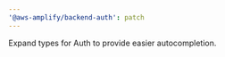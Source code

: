 ```yaml
---
'@aws-amplify/backend-auth': patch
---
```


Expand types for Auth to provide easier autocompletion.
